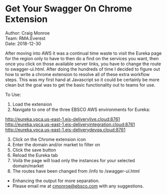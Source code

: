 
# Get Your Swagger On Chrome Extension  
Author: Craig Monroe  
Team: RMA.Everest  
Date: 2018-12-30  
  
 After moving into AWS it was a continual time waste to visit the Eureka page for the region only to have to then do a find on the services you want, then once you click on those available server links, you have to change the route to swagger-ui.html. After doing the hundreds of time I decided to figure out how to write a chrome extension to resolve all of these extra workflow steps. This was my first hand at Javascript so it could be certainly be more clean but the goal was to get the basic functionality out to teams for use.   
   
 To Use:  
 1. Load the extension  
 2. Navigate to one of the three EBSCO AWS environments for Eureka:
 
http://eureka.vpca.us-east-1.eis-deliverylive.cloud:8761  
http://eureka.vpca.us-east-1.eis-deliveryintegration.cloud:8761  
http://eureka.vpca.us-east-1.eis-deliverydevqa.cloud:8761  
   
 3. Click on the Chrome extension icon 
 4. Enter the domain and/or market to filter on
 5. Click the save button
 6. Reload the Eureka tab
 7. Voilà the page will load only the instances for your selected domain/market
 8. The routes have been changed from /info to /swagger-ui.html 


- Enhancing the output for more separation.  
- Please email me at <a href="mailto:cmonroe@ebsco.com">cmonroe@ebsco.com</a> with any suggestions.